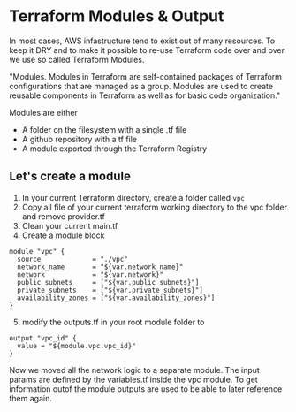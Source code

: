 # Terraform Modules & Output

In most cases, AWS infastructure tend to exist out of many resources. To keep it DRY and to make it possible to re-use Terraform code over and over we use so called Terraform Modules.

"Modules. Modules in Terraform are self-contained packages of Terraform configurations that are managed as a group. Modules are used to create reusable components in Terraform as well as for basic code organization."

Modules are either
* A folder on the filesystem with a single .tf file
* A github repository with a tf file
* A module exported through the Terraform Registry

## Let's create a module

1. In your current Terraform directory, create a folder called `vpc`
2. Copy all file of your current terraform  working directory to the vpc folder and remove provider.tf
3. Clean your current main.tf
4. Create a module block
```hcl
module "vpc" {
  source             = "./vpc"
  network_name       = "${var.network_name}"
  network            = "${var.network}"
  public_subnets     = ["${var.public_subnets}"]
  private_subnets    = ["${var.private_subnets}"]
  availability_zones = ["${var.availability_zones}"]
}
```
5. modify the outputs.tf in your root module folder to
```hcl
output "vpc_id" {
  value = "${module.vpc.vpc_id}"
}
```

Now we moved all the network logic to a separate module. The input params are defined by the variables.tf inside the vpc module. To get information outof the module outputs are used to be able to later reference them again.
